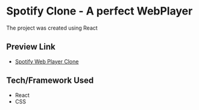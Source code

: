 # Spotify Clone - A perfect WebPlayer

The project was created using React

## Preview Link

- [Spotify Web Player Clone](https://spotify-clone-oguz3.web.app/)

## Tech/Framework Used

- React
- CSS
